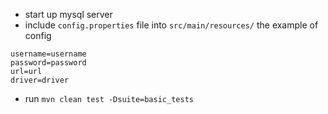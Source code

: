 * start up mysql server
* include `config.properties` file into `src/main/resources/`
the example of config
```
username=username
password=password
url=url
driver=driver
```

* run `mvn clean test -Dsuite=basic_tests`
